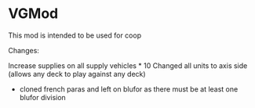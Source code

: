 # VGMod 

This mod is intended to be used for coop

Changes:

Increase supplies on all supply vehicles * 10
Changed all units to axis side (allows any deck to play against any deck)
 - cloned french paras and left on blufor as there must be at least one blufor division 